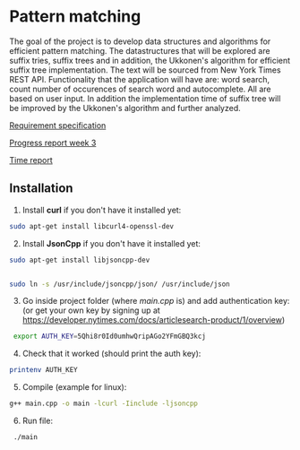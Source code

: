 
# Pattern matching 

The goal of the project is to develop data structures and algorithms for efficient pattern matching. The datastructures that will be explored are suffix tries, suffix trees and in addition, the Ukkonen's algorithm for efficient suffix tree implementation. The text will be sourced from New York Times REST API. Functionality that the application will have are: word search, count number of occurences of search word and autocomplete. All are based on user input. In addition the implementation time of suffix tree will be improved by the Ukkonen's algorithm and further analyzed.



[Requirement specification](https://github.com/r-elsa/treecomparison/blob/master/documentation/requirements.md)

[Progress report week 3](https://github.com/r-elsa/treecomparison/blob/master/documentation/progress_reports/week3.md)

[Time report](https://github.com/r-elsa/pattern-matching/blob/master/documentation/progress_reports/time_report.md)



## Installation

1. Install **curl** if you don't have it installed yet:

```bash
sudo apt-get install libcurl4-openssl-dev
```


2. Install **JsonCpp** if you don't have it installed yet:

```bash
sudo apt-get install libjsoncpp-dev

```
```bash

sudo ln -s /usr/include/jsoncpp/json/ /usr/include/json
```


3. Go inside project folder (where *main.cpp* is) and add authentication key:
(or get your own key by signing up at https://developer.nytimes.com/docs/articlesearch-product/1/overview)

```bash
 export AUTH_KEY=5Qhi8r0Id0umhwQripAGo2YFmGBQ3kcj

```


4. Check that it worked (should print the auth key):

```bash
printenv AUTH_KEY

```


5. Compile (example for linux):

```bash
g++ main.cpp -o main -lcurl -Iinclude -ljsoncpp
```


6. Run file:

```bash
 ./main
```


